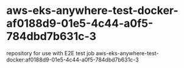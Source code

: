# aws-eks-anywhere-test-docker-af0188d9-01e5-4c44-a0f5-784dbd7b631c-3
repository for use with E2E test job aws-eks-anywhere-test-docker:af0188d9-01e5-4c44-a0f5-784dbd7b631c-3
